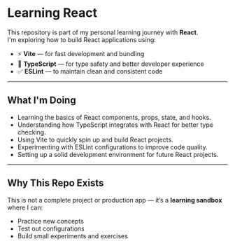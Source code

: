 # Learning React

This repository is part of my personal learning journey with **React**.  
I'm exploring how to build React applications using:

- ⚡ **Vite** — for fast development and bundling
- 🔷 **TypeScript** — for type safety and better developer experience
- ✅ **ESLint** — to maintain clean and consistent code

---

## What I'm Doing

- Learning the basics of React components, props, state, and hooks.
- Understanding how TypeScript integrates with React for better type checking.
- Using Vite to quickly spin up and build React projects.
- Experimenting with ESLint configurations to improve code quality.
- Setting up a solid development environment for future React projects.

---

## Why This Repo Exists

This is not a complete project or production app — it’s a **learning sandbox** where I can:

- Practice new concepts
- Test out configurations
- Build small experiments and exercises